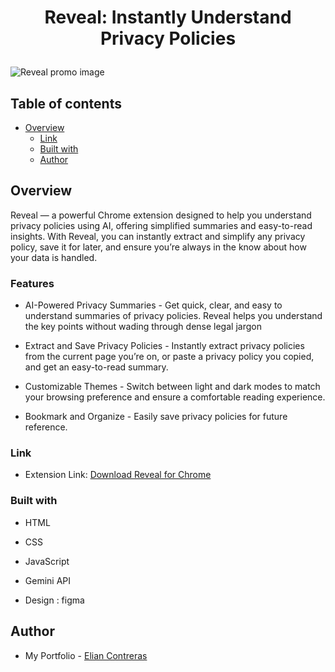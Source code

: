 # <p style="text-align: center;">Reveal: Instantly Understand Privacy Policies </p>

![Reveal promo image](https://iili.io/2YcXehg.png)

## Table of contents

- [Overview](#overview)
  - [Link](#link)
  - [Built with](#built-with)
  - [Author](#author)

## Overview
Reveal — a powerful Chrome extension designed to help you understand privacy policies using AI, offering simplified summaries and easy-to-read insights. With Reveal, you can instantly extract and simplify any privacy policy, save it for later, and ensure you’re always in the know about how your data is handled.

### Features

- AI-Powered Privacy Summaries -
Get quick, clear, and easy to understand summaries of privacy policies. Reveal helps you understand the key points without wading through dense legal jargon

- Extract and Save Privacy Policies -
Instantly extract privacy policies from the current page you’re on, or paste a privacy policy you copied, and get an easy-to-read summary.

- Customizable Themes -
Switch between light and dark modes to match your browsing preference and ensure a comfortable reading experience.

- Bookmark and Organize -
Easily save privacy policies for future reference.


### Link

- Extension Link: [Download Reveal for Chrome](https://chromewebstore.google.com/detail/reveal-instantly-understa/doapfofebjnljdcdpkknadbnojikkokp)


### Built with

- HTML
- CSS
- JavaScript
- Gemini API

- Design : figma


## Author
- My Portfolio - [Elian Contreras](https://elian-contreras.netlify.app/)
